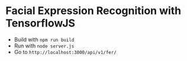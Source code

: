 # Facial Expression Recognition with TensorflowJS
- Build with `npm run build`
- Run with `node server.js`
- Go to `http://localhost:3000/api/v1/fer/`



